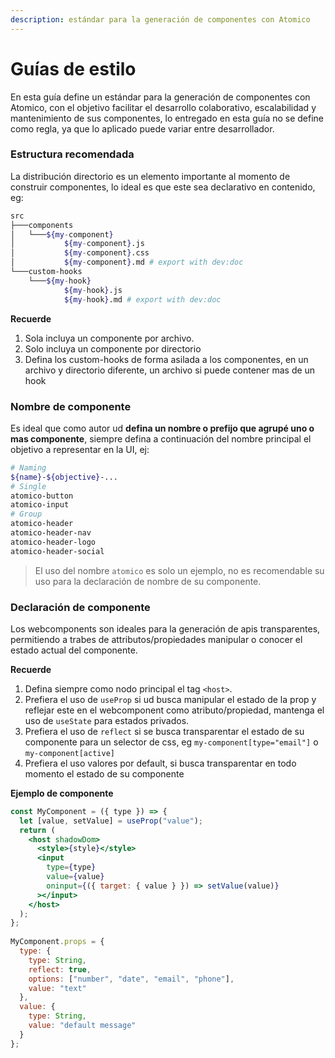 ```yaml
---
description: estándar para la generación de componentes con Atomico
---
```


# Guías de estilo

En esta  guía define un estándar para la generación de componentes con Atomico, con el objetivo facilitar el desarrollo colaborativo, escalabilidad y mantenimiento de sus componentes, lo entregado en esta guía no se define como regla, ya que lo aplicado puede variar entre desarrollador.

### Estructura recomendada

La distribución directorio es un elemento importante al momento de construir componentes, lo ideal es que este sea declarativo en contenido, eg:

```bash
src
├───components
│   └───${my-component}
│           ${my-component}.js
│           ${my-component}.css
│           ${my-component}.md # export with dev:doc
└───custom-hooks
    └───${my-hook}
            ${my-hook}.js
            ${my-hook}.md # export with dev:doc
```

**Recuerde**

1. Sola incluya un componente por archivo.
2. Solo incluya un componente por directorio
3. Defina los custom-hooks de forma asilada a los componentes, en un archivo y directorio diferente, un archivo si puede contener mas de un hook

### Nombre de componente

Es ideal que como autor ud **defina un nombre o prefijo que agrupé uno o mas componente**, siempre defina a continuación del nombre principal el objetivo a representar en la UI, ej:

```bash
# Naming
${name}-${objective}-...
# Single
atomico-button
atomico-input
# Group
atomico-header
atomico-header-nav
atomico-header-logo
atomico-header-social
```

> El uso del nombre `atomico` es solo un ejemplo, no es recomendable su uso para la declaración de nombre de su componente.

### Declaración de componente

Los webcomponents son ideales para la generación de apis transparentes, permitiendo a trabes de attributos/propiedades manipular o conocer el estado actual del componente.

**Recuerde**

1. Defina siempre como nodo principal el tag `<host>`.
2. Prefiera el uso de `useProp` si ud busca manipular el estado de la prop y reflejar este en el webcomponent como atributo/propiedad, mantenga el uso de `useState` para estados privados.
3. Prefiera el uso de `reflect` si se busca transparentar el estado de su componente para un selector de css, eg `my-component[type="email"]` o `my-component[active]`
4. Prefiera el uso valores por default, si busca transparentar en todo momento el estado de su componente

**Ejemplo de componente**

```jsx
const MyComponent = ({ type }) => {
  let [value, setValue] = useProp("value");
  return (
    <host shadowDom>
      <style>{style}</style>
      <input
        type={type}
        value={value}
        oninput={({ target: { value } }) => setValue(value)}
      ></input>
    </host>
  );
};
​
MyComponent.props = {
  type: {
    type: String,
    reflect: true,
    options: ["number", "date", "email", "phone"],
    value: "text"
  },
  value: {
    type: String,
    value: "default message"
  }
};
```



